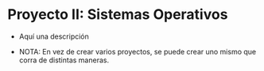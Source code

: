 # Proyecto II: Sistemas Operativos

* Aquí una descripción

* NOTA: En vez de crear varios proyectos, se puede crear uno mismo 
que corra de distintas maneras.
